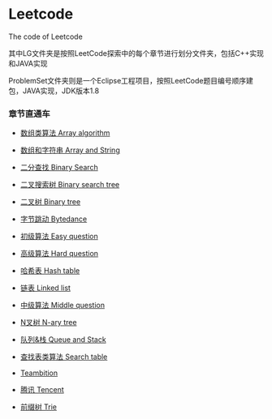 # Leetcode
The code of Leetcode

其中LG文件夹是按照LeetCode探索中的每个章节进行划分文件夹，包括C++实现和JAVA实现

ProblemSet文件夹则是一个Eclipse工程项目，按照LeetCode题目编号顺序建包，JAVA实现，JDK版本1.8

### 章节直通车

- [数组类算法 Array algorithm](https://github.com/ontheway12138/Leetcode/tree/master/LG/Array%20algorithm)

- [数组和字符串 Array and String](https://github.com/ontheway12138/Leetcode/tree/master/LG/Array%20and%20String)

- [二分查找 Binary Search](https://github.com/ontheway12138/Leetcode/tree/master/LG/Binary%20Search)

- [二叉搜索树 Binary search tree](https://github.com/ontheway12138/Leetcode/tree/master/LG/Binary%20search%20tree)

- [二叉树 Binary tree](https://github.com/ontheway12138/Leetcode/tree/master/LG/Binary%20tree)

- [字节跳动 Bytedance](https://github.com/ontheway12138/Leetcode/tree/master/LG/Bytedance)

- [初级算法 Easy question](https://github.com/ontheway12138/Leetcode/tree/master/LG/Easy%20question)

- [高级算法 Hard question](https://github.com/ontheway12138/Leetcode/tree/master/LG/Hard%20question)

- [哈希表 Hash table](https://github.com/ontheway12138/Leetcode/tree/master/LG/Hash%20table)

- [链表 Linked list](https://github.com/ontheway12138/Leetcode/tree/master/LG/Linked%20list)

- [中级算法 Middle question](https://github.com/ontheway12138/Leetcode/tree/master/LG/Middle%20question)

- [N叉树 N-ary tree](https://github.com/ontheway12138/Leetcode/tree/master/LG/N-ary%20tree)

- [队列&栈 Queue and Stack](https://github.com/ontheway12138/Leetcode/tree/master/LG/Queue%20and%20Stack)

- [查找表类算法 Search table](https://github.com/ontheway12138/Leetcode/tree/master/LG/Search%20table)

- [Teambition](https://github.com/ontheway12138/Leetcode/tree/master/LG/Teambition)

- [腾讯 Tencent](https://github.com/ontheway12138/Leetcode/tree/master/LG/Tencent)

- [前缀树 Trie](https://github.com/ontheway12138/Leetcode/tree/master/LG/Trie)
